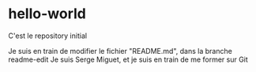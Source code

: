 # hello-world
C'est le repository initial

Je suis en train de modifier le fichier "README.md", dans la branche readme-edit
Je suis Serge Miguet, et je suis en train de me former sur Git
